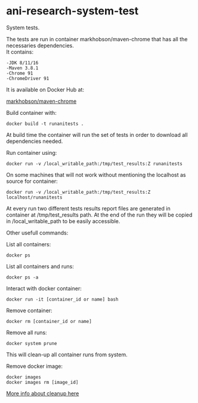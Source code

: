 # ani-research-system-test
System tests.

The tests are run in container markhobson/maven-chrome that has all the necessaries dependencies.  
It contains:
```
-JDK 8/11/16
-Maven 3.8.1
-Chrome 91
-ChromeDriver 91
```
It is available on Docker Hub at: 

 [markhobson/maven-chrome](https://hub.docker.com/r/markhobson/maven-chrome/)


Build container with:
```
docker build -t runanitests .
```

At build time the container will run the set of tests in order to download all dependencies needed.


Run container using:
```
docker run -v /local_writable_path:/tmp/test_results:Z runanitests
```

On some machines that will not work without mentioning the localhost as source for container:
```
docker run -v /local_writable_path:/tmp/test_results:Z localhost/runanitests
```

At every run two different tests results report files are generated in container at /tmp/test_results path. 
At the end of the run they will be copied in /local_writable_path to be easily accessible.


Other usefull commands:

List all containers:
```
docker ps
```

List all containers and runs:
```
docker ps -a
```

Interact with docker container:
```
docker run -it [container_id or name] bash
```


Remove container:
```
docker rm [container_id or name]
```

Remove all runs:
```
docker system prune
```
This will clean-up all container runs from system.

Remove docker image:
```
docker images 
docker images rm [image_id]
```
[More info about cleanup here](https://linuxize.com/post/how-to-remove-docker-images-containers-volumes-and-networks/)
